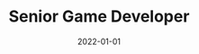 ---
date: 2022-01-01
year: 2022
title: Senior Game Developer
customer: Inno Games
project: Heros of Fate and Fortune
image: assets/images/hoff.jpeg
description: Exploration game where I worked as a game logic and tools developer
projectLink: 
tech: Unity3d, C#, Java (Springboot)
---